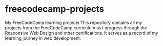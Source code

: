 # freecodecamp-projects
 My FreeCodeCamp learning projects
 This repository contains all my projects from the FreeCodeCamp curriculum as I progress through the Responsive Web Design and other certifications.
    It serves as a record of my learning journey in web development.

